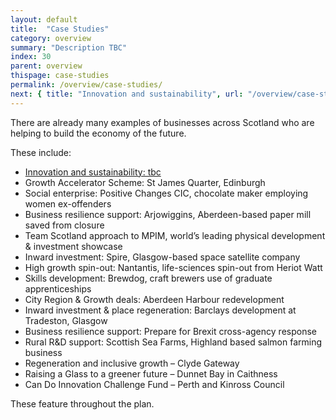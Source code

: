 ```yaml
---
layout: default
title:  "Case Studies"
category: overview
summary: "Description TBC"
index: 30
parent: overview
thispage: case-studies
permalink: /overview/case-studies/
next: { title: "Innovation and sustainability", url: "/overview/case-studies/innovation-sustainability/"}
---
```


There are already many examples of businesses across Scotland who are helping to build the economy of the future.  

These include:

- [Innovation and sustainability: tbc](/overview/case-studies/innovation-sustainability/)
- Growth Accelerator Scheme: St James Quarter, Edinburgh
- Social enterprise: Positive Changes CIC, chocolate maker employing women ex-offenders
- Business resilience support: Arjowiggins, Aberdeen-based paper mill saved from closure
- Team Scotland approach to MPIM, world’s leading physical development & investment showcase
- Inward investment: Spire, Glasgow-based space satellite company
- High growth spin-out: Nantantis, life-sciences spin-out from Heriot Watt
- Skills development: Brewdog, craft brewers use of graduate apprenticeships
- City Region & Growth deals: Aberdeen Harbour redevelopment
- Inward investment & place regeneration: Barclays development at Tradeston, Glasgow
- Business resilience support: Prepare for Brexit cross-agency response
- Rural R&D support: Scottish Sea Farms, Highland based salmon farming business
- Regeneration and inclusive growth – Clyde Gateway
- Raising a Glass to a greener future – Dunnet Bay in Caithness
- Can Do Innovation Challenge Fund – Perth and Kinross Council

These feature throughout the plan.  
